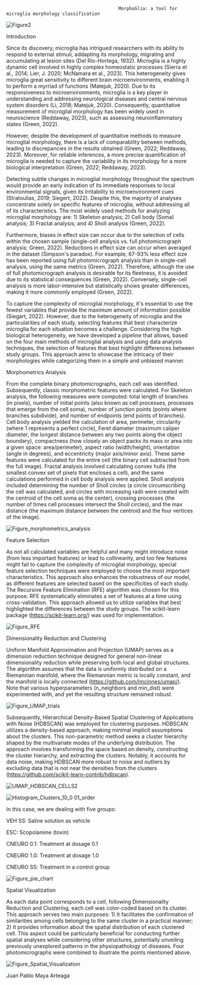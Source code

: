                                               MorphoGlia: a tool for microglia morphology classification
![Figure2](https://github.com/Maya-Arteaga/Morphology/assets/70504322/c498a759-7cff-4317-ba91-7fa1a8c1521f)

Introduction 

Since its discovery, microglia has intrigued researchers with its ability to respond to external stimuli, addapting its morphology, 
migrating and accumulating at lesion sites (Del Rio-Hortega, 1932). Microglia is a highly dynamic cell involved in highly complex 
homeostatic processes (Sierra et al., 2014; Lier, J. 2020; McNamara et al., 2023). This heterogeneity gives microglia great sensitivity
to different brain microenvironments, enabling it to perform a myrriad of functions (Matejuk, 2020). Due to its responsiveness to 
microenvironments, microglia is a key player in understanding and addressing neurological diseases and central nervous system 
disorders (Li, 2018; Matejuk, 2020). Consequently, quantitative measurement of microglial morphology has been widely used in 
neuroscience (Reddaway, 2023), such as assessing neuroinflammatory states (Green, 2022).

However, despite the development of quantitative methods to measure microglial morphology, there is a lack of comparability between
methods, leading to discrepancies in the results obtained (Green, 2022; Reddaway, 2023). Moreover, for reliable inferences, a more
precise quantification of microglia is needed to capture the variability in its morphology for a more biological interpretation 
(Green, 2022; Reddaway, 2023).

Detecting subtle changes in microglial morphology throughout the spectrum would provide an early indication of its immediate responses to
local environmental signals, given its irritability to microenvironment cues (Stratoulias, 2019; Siegert, 2022). Despite this, the majority of analyses concentrate solely on specific features of microglia, without addressing all of its characteristics. The most widely used methods for analyzing
microglial morphology are: 1) Skeleton analysis; 2) Cell body (Soma) analysis; 3) Fractal analysis; and 4) Sholl analysis (Green, 2022).

Furthermore, biases in effect size can occur due to the selection of cells within the chosen sample (single-cell analysis vs. full photomicrograph
analysis; Green, 2022). Reductions in effect size can occur when averaged in the dataset (Simpson's paradox). For example, 67-93% less effect size
has been reported using full photomicrograph analysis than in single-cell analysis, using the same metrics (Green, 2022). Therefore, although 
the use of full photomicrograph analysis is desirable for its fleetness, it is avoided due to its statistical consequences (Green, 2022). 
Conversely, single-cell analysis is more labor-intensive but statistically shows greater differences, making it more commonly employed (Green, 2022).

To capture the complexity of microglial morphology, it's essential to use the fewest variables that provide the maximum amount of information possible 
(Siegart, 2022). However, due to the heterogeneity of microglia and the particularities of each study, selecting features that best characterize microglia for each situation 
becomes a challenge. Considering the high biological heterogeneity, we have developed a pipeline that allows, based on the four main methods of microglial 
analysis and using data analysis techniques, the selection of features that best highlight differences between study groups. This approach aims to showcase
the intricacy of their morphologies while categorizing them in a simple and unbiased manner.



Morphometrics Analysis

From the complete binary photomicrographs, each cell was identified. Subsequently, classic morphometric features were calculated. For Skeleton analysis, the following measures were computed: total length of branches (in pixels), number of initial points (also known as cell processes, processes that emerge from the cell soma), number of junction points (points where branches subdivide), and number of endpoints (end points of branches). Cell body analysis yielded the calculation of area, perimeter, circularity (where 1 represents a perfect circle), Feret diameter (maximum caliper diameter, the longest distance between any two points along the object boundary), compactness (how closely an object packs its mass or area into a given space: area/perimeter), aspect ratio (width/height), orientation (angle in degrees), and eccentricity (major axis/minor axis). These same features were calculated for the entire cell (the binary cell subtracted from the full image). Fractal analysis involved calculating convex hulls (the smallest convex set of pixels that encloses a cell), and the same calculations performed in cell body analysis were applied. Sholl analysis included determining the number of Sholl circles (a circle circumscribing the cell was calculated, and circles with increasing radii were created with the centroid of the cell soma as the center), crossing processes (the number of times cell processes intersect the Sholl circles), and the max distance (the maximum distance between the centroid and the four vertices of the image).


![Figure_morphometrics_analysis](https://github.com/Maya-Arteaga/Morphology/assets/70504322/c91266f2-07d2-4a28-85b4-e092a6c8beca)




Feature Selection

As not all calculated variables are helpful and many might introduce noise (from less important features) or lead to collinearity, and too few features might fail to capture the complexity of microglial morphology, special feature selection techniques were employed to choose the most important characteristics. This approach also enhances the robustness of our model, as different features are selected based on the specificities of each study. The Recursive Feature Elimination (RFE) algorithm was chosen for this purpose. RFE systematically eliminates a set of features at a time using cross-validation. This approach allowed us to utilize variables that best highlighted the differences between the study groups. The scikit-learn package (https://scikit-learn.org/) was used for implementation.


![Figure_RFE](https://github.com/Maya-Arteaga/Morphology/assets/70504322/c50ff3f4-bd54-42e9-b8a5-cdf13ba0bafe)



Dimensionality Reduction and Clustering

Uniform Manifold Approximation and Projection (UMAP) serves as a dimension reduction technique designed for general non-linear dimensionality reduction while preserving both local and global structures. The algorithm assumes that the data is uniformly distributed on a Riemannian manifold, where the Riemannian metric is locally constant, and the manifold is locally connected (https://github.com/lmcinnes/umap/). Note that various hyperparameters (n_neighbors and min_dist) were experimented with, and yet the resulting structure remained robust.

![Figure_UMAP_trials](https://github.com/Maya-Arteaga/Morphology/assets/70504322/4dac335a-7a1a-4fbc-804b-950ec96b4eb9)


Subsequently, Hierarchical Density-Based Spatial Clustering of Applications with Noise (HDBSCAN) was employed for clustering purposes. HDBSCAN utilizes a density-based approach, making minimal implicit assumptions about the clusters. This non-parametric method seeks a cluster hierarchy shaped by the multivariate modes of the underlying distribution. The approach involves transforming the space based on density, constructing the cluster hierarchy, and extracting the clusters. Notably, it accounts for data noise, making HDBSCAN more robust to noise and outliers by excluding data that is not near the densities from the clusters (https://github.com/scikit-learn-contrib/hdbscan).

![UMAP_HDBSCAN_CELLS2](https://github.com/Maya-Arteaga/Morphology/assets/70504322/ccab3478-0ad0-4d50-9b80-f754a08a884b)

![Histogram_Clusters_10_0 01_order](https://github.com/Maya-Arteaga/Morphology/assets/70504322/0d680224-681e-4e12-b9ed-d03076d19c85)

In this case, we are dealing with five groups:

VEH SS: Saline solution as vehicle

ESC: Scopolamine (toxin)

CNEURO 0.1: Treatment at dosage 0.1

CNEURO 1.0: Treatment at dosage 1.0

CNEURO SS: Treatment in a control group

![Figure_pie_chart](https://github.com/Maya-Arteaga/Morphology/assets/70504322/5641aba8-031c-49ac-8915-a2a0c6e28c61)


Spatial Visualization

As each data point corresponds to a cell, following Dimensionality Reduction and Clustering, each cell was color-coded based on its cluster. This approach serves two main purposes: 1) It facilitates the confirmation of similarities among cells belonging to the same cluster in a practical manner; 2) It provides information about the spatial distribution of each clustered cell. This aspect could be particularly beneficial for conducting further spatial analyses while considering other structures, potentially unveiling previously unexplored patterns in the physiopathology of diseases. Four photomicrographs were combined to illustrate the points mentioned above.



![Figure_Spatial_Visualization](https://github.com/Maya-Arteaga/Morphology/assets/70504322/ffa50504-7b4d-451d-b38c-6c75bfdea2a4)


Juan Pablo Maya Arteaga
